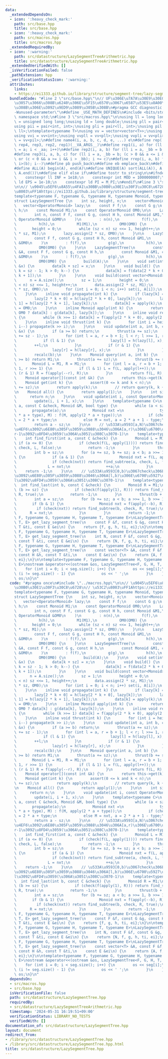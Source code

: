 ```yaml
---
data:
  _extendedDependsOn:
  - icon: ':heavy_check_mark:'
    path: src/base.hpp
    title: src/base.hpp
  - icon: ':heavy_check_mark:'
    path: src/macros.hpp
    title: src/macros.hpp
  _extendedRequiredBy:
  - icon: ':warning:'
    path: src/datastructure/LazySegmentTreeArithmetric.hpp
    title: src/datastructure/LazySegmentTreeArithmetric.hpp
  _extendedVerifiedWith: []
  _isVerificationFailed: false
  _pathExtension: hpp
  _verificationStatusIcon: ':warning:'
  attributes:
    links:
    - https://ei1333.github.io/library/structure/segment-tree/lazy-segment-tree.cpp
  bundledCode: "#line 2 \"src/base.hpp\"\n// UF\u306E\u7A7A\u30E9\u30E0\u30C0\u6E21\
    \u3057\u3066\u308B\u6240\u306E\u5F15\u6570\u3067\u6587\u53E5\u8A00\u308F\u308C\
    \u308B\u306E\u3092\u9ED9\u3089\u305B\u308B\n#pragma GCC diagnostic ignored \"\
    -Wunused-parameter\"\n#define _USE_MATH_DEFINES\n#include <bits/stdc++.h>\nusing\
    \ namespace std;\n#line 3 \"src/macros.hpp\"\n\nusing ll = long long;\nusing ull\
    \ = unsigned long long;\nusing ld = long double;\nusing pll = pair<ll, ll>;\n\
    using pii = pair<int, int>;\nusing pli = pair<ll, int>;\nusing pil = pair<int,\
    \ ll>;\ntemplate<typename T>\nusing vv = vector<vector<T>>;\nusing vvl = vv<ll>;\n\
    using vvi = vv<int>;\nusing vvpll = vv<pll>;\nusing vvpli = vv<pli>;\nusing vvpil\
    \ = vv<pil>;\n#define name4(i, a, b, c, d, e, ...) e\n#define rep(...) name4(__VA_ARGS__,\
    \ rep4, rep3, rep2, rep1)(__VA_ARGS__)\n#define rep1(i, a) for (ll i = 0, _aa\
    \ = a; i < _aa; i++)\n#define rep2(i, a, b) for (ll i = a, _bb = b; i < _bb; i++)\n\
    #define rep3(i, a, b, c) for (ll i = a, _bb = b; (c > 0 && a <= i && i < _bb)\
    \ or (c < 0 && a >= i && i > _bb); i += c)\n#define rrep(i, a, b) for (ll i=(a);\
    \ i>(b); i--)\n#define pb push_back\n#define eb emplace_back\n#define mkp make_pair\n\
    #define ALL(A) begin(A), end(A)\n#define UNIQUE(A) sort(ALL(A)), A.erase(unique(ALL(A)),\
    \ A.end())\n#define elif else if\n#define tostr to_string\n\n#ifndef CONSTANTS\n\
    \    constexpr ll INF = 1e18;\n    constexpr int MOD = 1000000007;\n    constexpr\
    \ ld EPS = 1e-10;\n    constexpr ld PI = M_PI;\n#endif\n#line 3 \"src/datastructure/LazySegmentTree.hpp\"\
    \n\n// \u9045\u5EF6\u8A55\u4FA1\u30BB\u30B0\u30E1\u30F3\u30C8\u6728\n// \u53C2\
    \u8003\uFF1Ahttps://ei1333.github.io/library/structure/segment-tree/lazy-segment-tree.cpp\n\
    template<typename F, typename G, typename H, typename Monoid, typename OperatorMonoid>\n\
    struct LazySegmentTree {\n    int sz, height, n;\n    vector<Monoid> data;\n \
    \   vector<OperatorMonoid> lazy;\n    const F f;\n    const G g;\n    const H\
    \ h;\n    const Monoid M1;\n    const OperatorMonoid OM0;\n\n    LazySegmentTree(\n\
    \        int n, const F f, const G g, const H h, const Monoid &M1,\n        const\
    \ OperatorMonoid &OM0\n    )\n        : n(n),\n          f(f),\n          g(g),\n\
    \          h(h),\n          M1(M1),\n          OM0(OM0) {\n        sz = 1;\n \
    \       height = 0;\n        while (sz < n) sz <<= 1, height++;\n        data.assign(2\
    \ * sz, M1);\n        lazy.assign(2 * sz, OM0);\n    }\n\n    LazySegmentTree(\n\
    \        const F f, const G g, const H h, const Monoid &M1,\n        const OperatorMonoid\
    \ &OM0\n    )\n        : f(f),\n          g(g),\n          h(h),\n          M1(M1),\n\
    \          OM0(OM0) {\n    }\n\n    LazySegmentTree(\n        const vector<Monoid>\
    \ &A, const F f, const G g, const H h,\n        const Monoid &M1, const OperatorMonoid\
    \ &OM0\n    )\n        : f(f),\n          g(g),\n          h(h),\n          M1(M1),\n\
    \          OM0(OM0) {\n        build(A);\n    }\n\n    void set(int k, const Monoid\
    \ &x) {\n        data[k + sz] = x;\n    }\n\n    void build() {\n        for (int\
    \ k = sz - 1; k > 0; k--) {\n            data[k] = f(data[2 * k + 0], data[2 *\
    \ k + 1]);\n        }\n    }\n\n    void build(const vector<Monoid> &A) {\n  \
    \      n = A.size();\n        sz = 1;\n        height = 0;\n        while (sz\
    \ < n) sz <<= 1, height++;\n        data.assign(2 * sz, M1);\n        lazy.assign(2\
    \ * sz, OM0);\n        for (int i = 0; i < n; i++) set(i, A[i]);\n        build();\n\
    \    }\n\n    inline void propagate(int k) {\n        if (lazy[k] == OM0) return;\n\
    \        lazy[2 * k + 0] = h(lazy[2 * k + 0], lazy[k]);\n        lazy[2 * k +\
    \ 1] = h(lazy[2 * k + 1], lazy[k]);\n        data[k] = apply(k);\n        lazy[k]\
    \ = OM0;\n    }\n\n    inline Monoid apply(int k) {\n        return lazy[k] ==\
    \ OM0 ? data[k] : g(data[k], lazy[k]);\n    }\n\n    inline void recalc(int k)\
    \ {\n        while (k >>= 1) data[k] = f(apply(2 * k + 0), apply(2 * k + 1));\n\
    \    }\n\n    inline void thrust(int k) {\n        for (int i = height; i > 0;\
    \ i--) propagate(k >> i);\n    }\n\n    void update(int a, int b, const OperatorMonoid\
    \ &x) {\n        if (a >= b) return;\n        thrust(a += sz);\n        thrust(b\
    \ += sz - 1);\n        for (int l = a, r = b + 1; l < r; l >>= 1, r >>= 1) {\n\
    \            if (l & 1) {\n                lazy[l] = h(lazy[l], x);\n        \
    \        ++l;\n            }\n            if (r & 1) {\n                --r;\n\
    \                lazy[r] = h(lazy[r], x);\n            }\n        }\n        recalc(a);\n\
    \        recalc(b);\n    }\n\n    Monoid query(int a, int b) {\n        if (a\
    \ >= b) return M1;\n        thrust(a += sz);\n        thrust(b += sz - 1);\n \
    \       Monoid L = M1, R = M1;\n        for (int l = a, r = b + 1; l < r; l >>=\
    \ 1, r >>= 1) {\n            if (l & 1) L = f(L, apply(l++));\n            if\
    \ (r & 1) R = f(apply(--r), R);\n        }\n        return f(L, R);\n    }\n\n\
    \    Monoid operator[](const int &k) {\n        return this->get(k);\n    }\n\n\
    \    Monoid get(int k) {\n        assert(0 <= k and k < n);\n        thrust(k\
    \ += sz);\n        return apply(k);\n        // return query(k, k + 1);\n    }\n\
    \n    Monoid all() {\n        return apply(1);\n    }\n\n    int size() {\n  \
    \      return n;\n    }\n\n    void update(int i, const OperatorMonoid &x) {\n\
    \        update(i, i + 1, x);\n    }\n\n    template<typename C>\n    int find_subtree(int\
    \ a, const C &check, Monoid &M, bool type) {\n        while (a < sz) {\n     \
    \       propagate(a);\n            Monoid nxt =\n                type ? f(apply(2\
    \ * a + type), M) : f(M, apply(2 * a + type));\n            if (check(nxt)) a\
    \ = 2 * a + type;\n            else M = nxt, a = 2 * a + 1 - type;\n        }\n\
    \        return a - sz;\n    }\n\n    // \u533A\u9593[a,N)\u3067check\u306E\u6761\
    \u4EF6\u3092\u6E80\u305F\u3059\u3088\u3046\u306A[a,r)\u306E\u6700\u5C0F\u3067\u306E\
    r-1\u3092\u8FD4\u3059(\u306A\u3051\u308C\u3070-1)\n    template<typename C>\n\
    \    int find_first(int a, const C &check) {\n        Monoid L = M1;\n       \
    \ if (a <= 0) {\n            if (check(f(L, apply(1)))) return find_subtree(1,\
    \ check, L, false);\n            return -1;\n        }\n        thrust(a + sz);\n\
    \        int b = sz;\n        for (a += sz, b += sz; a < b; a >>= 1, b >>= 1)\
    \ {\n            if (a & 1) {\n                Monoid nxt = f(L, apply(a));\n\
    \                if (check(nxt)) return find_subtree(a, check, L, false);\n  \
    \              L = nxt;\n                ++a;\n            }\n        }\n    \
    \    return -1;\n    }\n\n    // \u533A\u9593[0,b)\u3067check\u306E\u6761\u4EF6\
    \u3092\u6E80\u305F\u3059\u3088\u3046\u306A[l,b)\u306E\u6700\u5927\u3067\u306E\
    l\u3092\u8FD4\u3059(\u306A\u3051\u308C\u3070-1)\n    template<typename C>\n  \
    \  int find_last(int b, const C &check) {\n        Monoid R = M1;\n        if\
    \ (b >= sz) {\n            if (check(f(apply(1), R))) return find_subtree(1, check,\
    \ R, true);\n            return -1;\n        }\n        thrust(b + sz - 1);\n\
    \        int a = sz;\n        for (b += sz; a < b; a >>= 1, b >>= 1) {\n     \
    \       if (b & 1) {\n                Monoid nxt = f(apply(--b), R);\n       \
    \         if (check(nxt)) return find_subtree(b, check, R, true);\n          \
    \      R = nxt;\n            }\n        }\n        return -1;\n    }\n};\n\ntemplate<typename\
    \ F, typename G, typename H, typename T, typename E>\nLazySegmentTree<F, G, H,\
    \ T, E> get_lazy_segment_tree(\n    const F &f, const G &g, const H &h, const\
    \ T &ti, const E &ei\n) {\n    return {f, g, h, ti, ei};\n}\n\ntemplate<typename\
    \ F, typename G, typename H, typename T, typename E>\nLazySegmentTree<F, G, H,\
    \ T, E> get_lazy_segment_tree(\n    int N, const F &f, const G &g, const H &h,\
    \ const T &ti, const E &ei\n) {\n    return {N, f, g, h, ti, ei};\n}\n\ntemplate<typename\
    \ F, typename G, typename H, typename T, typename E>\nLazySegmentTree<F, G, H,\
    \ T, E> get_lazy_segment_tree(\n    const vector<T> &A, const F &f, const G &g,\
    \ const H &h, const T &ti,\n    const E &ei\n) {\n    return {A, f, g, h, ti,\
    \ ei};\n}\n\ntemplate<typename F, typename G, typename H, typename T, typename\
    \ E>\nostream &operator<<(ostream &os, LazySegmentTree<F, G, H, T, E> &seg) {\n\
    \    for (int i = 0; i < seg.size(); i++) {\n        os << seg[i];\n        if\
    \ (i != seg.size() - 1) {\n            os << ' ';\n        }\n    }\n    return\
    \ os;\n}\n"
  code: "#pragma once\n#include \"../macros.hpp\"\n\n// \u9045\u5EF6\u8A55\u4FA1\u30BB\
    \u30B0\u30E1\u30F3\u30C8\u6728\n// \u53C2\u8003\uFF1Ahttps://ei1333.github.io/library/structure/segment-tree/lazy-segment-tree.cpp\n\
    template<typename F, typename G, typename H, typename Monoid, typename OperatorMonoid>\n\
    struct LazySegmentTree {\n    int sz, height, n;\n    vector<Monoid> data;\n \
    \   vector<OperatorMonoid> lazy;\n    const F f;\n    const G g;\n    const H\
    \ h;\n    const Monoid M1;\n    const OperatorMonoid OM0;\n\n    LazySegmentTree(\n\
    \        int n, const F f, const G g, const H h, const Monoid &M1,\n        const\
    \ OperatorMonoid &OM0\n    )\n        : n(n),\n          f(f),\n          g(g),\n\
    \          h(h),\n          M1(M1),\n          OM0(OM0) {\n        sz = 1;\n \
    \       height = 0;\n        while (sz < n) sz <<= 1, height++;\n        data.assign(2\
    \ * sz, M1);\n        lazy.assign(2 * sz, OM0);\n    }\n\n    LazySegmentTree(\n\
    \        const F f, const G g, const H h, const Monoid &M1,\n        const OperatorMonoid\
    \ &OM0\n    )\n        : f(f),\n          g(g),\n          h(h),\n          M1(M1),\n\
    \          OM0(OM0) {\n    }\n\n    LazySegmentTree(\n        const vector<Monoid>\
    \ &A, const F f, const G g, const H h,\n        const Monoid &M1, const OperatorMonoid\
    \ &OM0\n    )\n        : f(f),\n          g(g),\n          h(h),\n          M1(M1),\n\
    \          OM0(OM0) {\n        build(A);\n    }\n\n    void set(int k, const Monoid\
    \ &x) {\n        data[k + sz] = x;\n    }\n\n    void build() {\n        for (int\
    \ k = sz - 1; k > 0; k--) {\n            data[k] = f(data[2 * k + 0], data[2 *\
    \ k + 1]);\n        }\n    }\n\n    void build(const vector<Monoid> &A) {\n  \
    \      n = A.size();\n        sz = 1;\n        height = 0;\n        while (sz\
    \ < n) sz <<= 1, height++;\n        data.assign(2 * sz, M1);\n        lazy.assign(2\
    \ * sz, OM0);\n        for (int i = 0; i < n; i++) set(i, A[i]);\n        build();\n\
    \    }\n\n    inline void propagate(int k) {\n        if (lazy[k] == OM0) return;\n\
    \        lazy[2 * k + 0] = h(lazy[2 * k + 0], lazy[k]);\n        lazy[2 * k +\
    \ 1] = h(lazy[2 * k + 1], lazy[k]);\n        data[k] = apply(k);\n        lazy[k]\
    \ = OM0;\n    }\n\n    inline Monoid apply(int k) {\n        return lazy[k] ==\
    \ OM0 ? data[k] : g(data[k], lazy[k]);\n    }\n\n    inline void recalc(int k)\
    \ {\n        while (k >>= 1) data[k] = f(apply(2 * k + 0), apply(2 * k + 1));\n\
    \    }\n\n    inline void thrust(int k) {\n        for (int i = height; i > 0;\
    \ i--) propagate(k >> i);\n    }\n\n    void update(int a, int b, const OperatorMonoid\
    \ &x) {\n        if (a >= b) return;\n        thrust(a += sz);\n        thrust(b\
    \ += sz - 1);\n        for (int l = a, r = b + 1; l < r; l >>= 1, r >>= 1) {\n\
    \            if (l & 1) {\n                lazy[l] = h(lazy[l], x);\n        \
    \        ++l;\n            }\n            if (r & 1) {\n                --r;\n\
    \                lazy[r] = h(lazy[r], x);\n            }\n        }\n        recalc(a);\n\
    \        recalc(b);\n    }\n\n    Monoid query(int a, int b) {\n        if (a\
    \ >= b) return M1;\n        thrust(a += sz);\n        thrust(b += sz - 1);\n \
    \       Monoid L = M1, R = M1;\n        for (int l = a, r = b + 1; l < r; l >>=\
    \ 1, r >>= 1) {\n            if (l & 1) L = f(L, apply(l++));\n            if\
    \ (r & 1) R = f(apply(--r), R);\n        }\n        return f(L, R);\n    }\n\n\
    \    Monoid operator[](const int &k) {\n        return this->get(k);\n    }\n\n\
    \    Monoid get(int k) {\n        assert(0 <= k and k < n);\n        thrust(k\
    \ += sz);\n        return apply(k);\n        // return query(k, k + 1);\n    }\n\
    \n    Monoid all() {\n        return apply(1);\n    }\n\n    int size() {\n  \
    \      return n;\n    }\n\n    void update(int i, const OperatorMonoid &x) {\n\
    \        update(i, i + 1, x);\n    }\n\n    template<typename C>\n    int find_subtree(int\
    \ a, const C &check, Monoid &M, bool type) {\n        while (a < sz) {\n     \
    \       propagate(a);\n            Monoid nxt =\n                type ? f(apply(2\
    \ * a + type), M) : f(M, apply(2 * a + type));\n            if (check(nxt)) a\
    \ = 2 * a + type;\n            else M = nxt, a = 2 * a + 1 - type;\n        }\n\
    \        return a - sz;\n    }\n\n    // \u533A\u9593[a,N)\u3067check\u306E\u6761\
    \u4EF6\u3092\u6E80\u305F\u3059\u3088\u3046\u306A[a,r)\u306E\u6700\u5C0F\u3067\u306E\
    r-1\u3092\u8FD4\u3059(\u306A\u3051\u308C\u3070-1)\n    template<typename C>\n\
    \    int find_first(int a, const C &check) {\n        Monoid L = M1;\n       \
    \ if (a <= 0) {\n            if (check(f(L, apply(1)))) return find_subtree(1,\
    \ check, L, false);\n            return -1;\n        }\n        thrust(a + sz);\n\
    \        int b = sz;\n        for (a += sz, b += sz; a < b; a >>= 1, b >>= 1)\
    \ {\n            if (a & 1) {\n                Monoid nxt = f(L, apply(a));\n\
    \                if (check(nxt)) return find_subtree(a, check, L, false);\n  \
    \              L = nxt;\n                ++a;\n            }\n        }\n    \
    \    return -1;\n    }\n\n    // \u533A\u9593[0,b)\u3067check\u306E\u6761\u4EF6\
    \u3092\u6E80\u305F\u3059\u3088\u3046\u306A[l,b)\u306E\u6700\u5927\u3067\u306E\
    l\u3092\u8FD4\u3059(\u306A\u3051\u308C\u3070-1)\n    template<typename C>\n  \
    \  int find_last(int b, const C &check) {\n        Monoid R = M1;\n        if\
    \ (b >= sz) {\n            if (check(f(apply(1), R))) return find_subtree(1, check,\
    \ R, true);\n            return -1;\n        }\n        thrust(b + sz - 1);\n\
    \        int a = sz;\n        for (b += sz; a < b; a >>= 1, b >>= 1) {\n     \
    \       if (b & 1) {\n                Monoid nxt = f(apply(--b), R);\n       \
    \         if (check(nxt)) return find_subtree(b, check, R, true);\n          \
    \      R = nxt;\n            }\n        }\n        return -1;\n    }\n};\n\ntemplate<typename\
    \ F, typename G, typename H, typename T, typename E>\nLazySegmentTree<F, G, H,\
    \ T, E> get_lazy_segment_tree(\n    const F &f, const G &g, const H &h, const\
    \ T &ti, const E &ei\n) {\n    return {f, g, h, ti, ei};\n}\n\ntemplate<typename\
    \ F, typename G, typename H, typename T, typename E>\nLazySegmentTree<F, G, H,\
    \ T, E> get_lazy_segment_tree(\n    int N, const F &f, const G &g, const H &h,\
    \ const T &ti, const E &ei\n) {\n    return {N, f, g, h, ti, ei};\n}\n\ntemplate<typename\
    \ F, typename G, typename H, typename T, typename E>\nLazySegmentTree<F, G, H,\
    \ T, E> get_lazy_segment_tree(\n    const vector<T> &A, const F &f, const G &g,\
    \ const H &h, const T &ti,\n    const E &ei\n) {\n    return {A, f, g, h, ti,\
    \ ei};\n}\n\ntemplate<typename F, typename G, typename H, typename T, typename\
    \ E>\nostream &operator<<(ostream &os, LazySegmentTree<F, G, H, T, E> &seg) {\n\
    \    for (int i = 0; i < seg.size(); i++) {\n        os << seg[i];\n        if\
    \ (i != seg.size() - 1) {\n            os << ' ';\n        }\n    }\n    return\
    \ os;\n}\n"
  dependsOn:
  - src/macros.hpp
  - src/base.hpp
  isVerificationFile: false
  path: src/datastructure/LazySegmentTree.hpp
  requiredBy:
  - src/datastructure/LazySegmentTreeArithmetric.hpp
  timestamp: '2024-05-31 16:19:51+09:00'
  verificationStatus: LIBRARY_NO_TESTS
  verifiedWith: []
documentation_of: src/datastructure/LazySegmentTree.hpp
layout: document
redirect_from:
- /library/src/datastructure/LazySegmentTree.hpp
- /library/src/datastructure/LazySegmentTree.hpp.html
title: src/datastructure/LazySegmentTree.hpp
---
```

